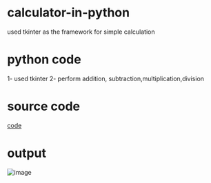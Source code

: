 # calculator-in-python
used tkinter as the framework for simple calculation

# python code 
1- used tkinter
2- perform addition, subtraction,multiplication,division

# source code
[code](https://github.com/shubham-khantwal/calculator-in-python/blob/master/calci.py)

# output
![image](https://github.com/shubham-khantwal/calculator-in-python/blob/master/output.PNG)
